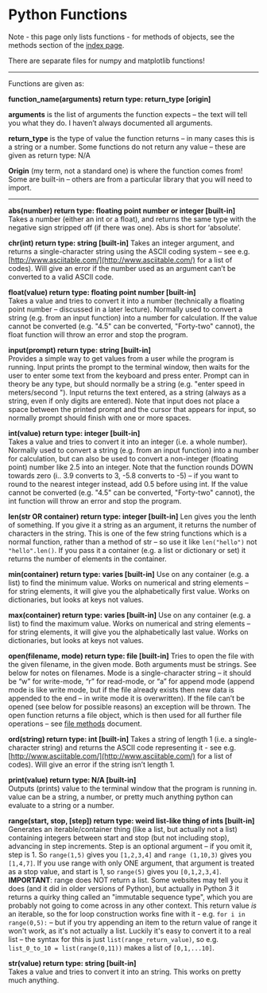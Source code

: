 Python Functions
=========================

Note - this page only lists functions - for methods of objects, see the methods section of the [index page](index.md).

There are separate files for numpy and matplotlib functions!

------------

Functions are given as:

**function_name(arguments) return type: return_type [origin]**

**arguments** is the list of arguments the function expects – the text will tell you what they do. I haven’t always documented all arguments.

**return_type** is the type of value the function returns – in many cases this is a string or a number. Some functions do not return any value – these are given as return type: N/A

**Origin** (my term, not a standard one) is where the function comes from! Some are built-in – others are from a particular library that you will need to import.

--------------------

**abs(number) return type: floating point number or integer [built-in]**
<br />Takes a number (either an int or a float), and returns the same type with the negative sign stripped off (if there was one). Abs is short for ‘absolute’.

**chr(int) return type: string [built-in]**
Takes an integer argument, and returns a single-character string using the ASCII coding system – see e.g. [http://www.asciitable.com/](http://www.asciitable.com/) for a list of codes). Will give an error if the number used as an argument can’t be converted to a valid ASCII code.

**float(value) return type: floating point number [built-in]**
<br />Takes a value and tries to convert it into a number (technically a floating point number – discussed in a later lecture). 
Normally used to convert a string (e.g. from an input function) into a number for calculation. 
If the value cannot be converted (e.g. "4.5" can be converted, "Forty-two" cannot), the float function will throw an error and stop the program.

**input(prompt) return type: string [built-in]**
<br />Provides a simple way to get values from a user while the program is running. Input prints the prompt to the terminal window, then waits for the user to enter some text from the 
keyboard and press enter. 
Prompt can in theory be any type, but should normally be a string (e.g. "enter speed in meters/second "). Input returns the text entered, as a string (always as a string, even 
if only digits are entered). Note that input does not place a space between the printed prompt and the cursor that appears for input, so normally prompt should finish with one or more spaces.

**int(value) return type: integer [built-in]**
<br />Takes a value and tries to convert it into an integer (i.e. a whole number). 
Normally used to convert a string (e.g. from an input function) into a number for calculation, but can also be used to convert a non-integer (floating point) 
number like 2.5 into an integer. Note that the function rounds DOWN towards zero (i.. 3.9 converts to 3, -5.8 converts to -5) 
– if you want to round to the nearest integer instead, add 0.5 before using int. 
If the value cannot be converted (e.g. "4.5" can be converted, "Forty-two" cannot), the int function will throw an error and stop the program.

**len(str OR container) return type: integer [built-in]**
Len gives you the lenth of something. If you give it a string as an argument, it returns the number of characters in the string. This is one of the few string functions which is a normal function, rather than a method of str – so use it like `len("hello")` not `"hello".len()`. If you pass it a container (e.g. a list or dictionary or set) it returns the number of elements in the container.

**min(container) return type: varies [built-in]**
Use on any container (e.g. a list) to find the minimum value. Works on numerical and string elements – for string elements, it will give you the alphabetically first value. Works on dictionaries, but looks at keys not values.

**max(container) return type: varies [built-in]**
Use on any container (e.g. a list) to find the maximum value. Works on numerical and string elements – for string elements, it will give you the alphabetically last value. Works on dictionaries, but looks at keys not values.

**open(filename, mode) return type: file [built-in]**
Tries to open the file with the given filename, in the given mode. Both arguments must be strings. See below for notes on filenames. Mode is a single-character string – it should be “w” for write-mode, “r” for read-mode, or “a” for append mode (append mode is like write mode, but if the file already exists then new data is appended to the end – in write mode it is overwritten). If the file can’t be opened (see below for possible reasons) an exception will be thrown. The open function returns a file object, which is then used for all further file operations – see [file methods](file_methods.md) document.

**ord(string) return type: int [built-in]**
Takes a string of length 1 (i.e. a single-character string) and returns the ASCII code representing it - see e.g. [http://www.asciitable.com/](http://www.asciitable.com/) for a list of codes). Will give an error if the string isn’t length 1.

**print(value) return type: N/A [built-in]**
<br />Outputs (prints) value to the terminal window that the program is running in. value can be a string, a number, or pretty much anything python can evaluate to a string or a number.

**range(start, stop, [step]) return type: weird list-like thing of ints [built-in]**
Generates an iterable/container thing (like a list, but actually not a list) containing integers between start and stop (but not including stop), advancing in step increments. Step is an optional argument – if you omit it, step is 1. So `range(1,5)` gives you `[1,2,3,4]` and `range (1,10,3)` gives you `[1,4,7]`. If you use range with only ONE argument, that argument is treated as a stop value, and start is 1, so `range(5)` gives you `[0,1,2,3,4]`. **IMPORTANT**: range does NOT return a list. Some websites may tell you it does (and it did in older versions of Python), but actually in Python 3 it returns a quirky thing called an "immutable sequence type", which you are probably not going to come across in any other context. This return value *is* an iterable, so the for loop construction works fine with it - e.g. `for i in range(0,5):` – but if you try appending an item to the return value of range it won't work, as it's not actually a list. Luckily it's easy to convert it to a real list – the syntax for this is just `list(range_return_value)`, so e.g. `list_0_to_10 = list(range(0,11))` makes a list of `[0,1,...10]`. 

**str(value) return type: string [built-in]**
<br />Takes a value and tries to convert it into an string. This works on pretty much anything.
